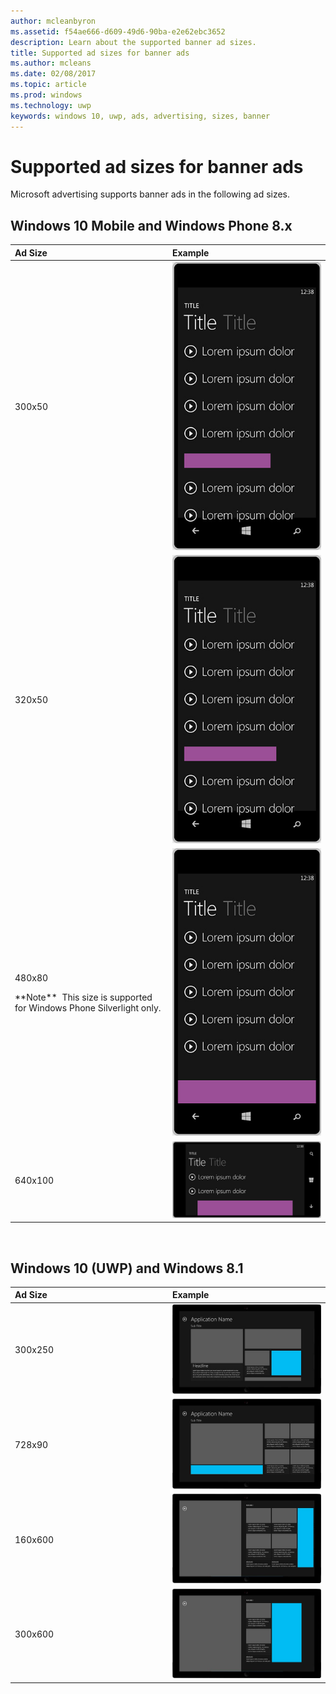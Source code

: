 ```yaml
---
author: mcleanbyron
ms.assetid: f54ae666-d609-49d6-90ba-e2e62ebc3652
description: Learn about the supported banner ad sizes.
title: Supported ad sizes for banner ads
ms.author: mcleans
ms.date: 02/08/2017
ms.topic: article
ms.prod: windows
ms.technology: uwp
keywords: windows 10, uwp, ads, advertising, sizes, banner
---
```


# Supported ad sizes for banner ads



Microsoft advertising supports banner ads in the following ad sizes.

## Windows 10 Mobile and Windows Phone 8.x

<table>
<colgroup>
<col width="50%" />
<col width="50%" />
</colgroup>
<thead>
<tr class="header">
<th align="left">Ad Size</th>
<th align="left">Example</th>
</tr>
</thead>
<tbody>
<tr class="odd">
<td align="left"><p>300x50</p></td>
<td align="left"><img src="images/13-ce34c5cf-3e7d-4dd4-a094-4fad5e95d5cf.jpg" alt="AdSizesPhone300x50" /></td>
</tr>
<tr class="even">
<td align="left"><p>320x50</p></td>
<td align="left"><img src="images/13-f6f413da-ddde-4424-9364-41d8ba536d21.jpg" alt="AdSizesPhone320x50" /></td>
</tr>
<tr class="odd">
<td align="left"><p>480x80</p><p>**Note**&nbsp;&nbsp;This size is supported for Windows Phone Silverlight only.</p></td>
<td align="left"><img src="images/13-0f11f562-0624-40d6-9720-400420f0a486.jpg" alt="AdSizesPhone480x80" /></td>
</tr>
<tr class="even">
<td align="left"><p>640x100</p></td>
<td align="left"><img src="images/13-2bf69508-7c98-422d-9837-ed8bdca33c5a.jpg" alt="AdSizesPhone640x100" /></td>
</tr>
</tbody>
</table>

 

## Windows 10 (UWP) and Windows 8.1

<table>
<colgroup>
<col width="50%" />
<col width="50%" />
</colgroup>
<thead>
<tr class="header">
<th align="left">Ad Size</th>
<th align="left">Example</th>
</tr>
</thead>
<tbody>
<tr class="even">
<td align="left"><p>300x250</p></td>
<td align="left"><img src="images/13-dff5785a-5355-47db-bb46-e2f41564b87c.jpg" alt="AdSizesWindows300x250" /></td>
</tr>
<tr class="odd">
<td align="left"><p>728x90</p></td>
<td align="left"><img src="images/13-3071078f-228b-4336-97d3-5b783b163f9a.jpg" alt="AdSizesWindows728x90" /></td>
</tr>
<tr class="even">
<td align="left"><p>160x600</p></td>
<td align="left"><img src="images/13-ab104187-3ba9-4c13-a510-6fa4c9bd8330.jpg" alt="AdSizesWindows160x600" /></td>
</tr>
<tr class="odd">
<td align="left"><p>300x600</p></td>
<td align="left"><img src="images/13-826a12c0-f3ee-4ea4-a9f9-aa5ed0e87490.jpg" alt="AdSizesWindows300x600" /></td>
</tr>
</tbody>
</table>

 

 

 
